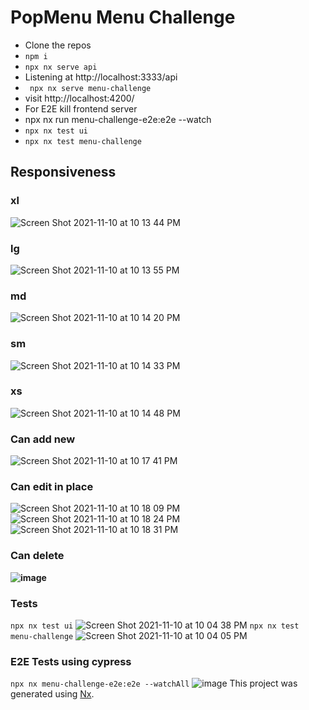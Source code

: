 # PopMenu Menu Challenge
- Clone the repos
- ``` npm i ```
- ``` npx nx serve api ```
- Listening at http://localhost:3333/api
- ``` npx nx serve menu-challenge```
- visit http://localhost:4200/
- For E2E kill frontend server
- npx nx run menu-challenge-e2e:e2e --watch
- ``` npx nx test ui ```
- ``` npx nx test menu-challenge ```

## Responsiveness
### xl
![Screen Shot 2021-11-10 at 10 13 44 PM](https://user-images.githubusercontent.com/6284142/141235901-661953b8-7812-4f5f-9bb4-c1bb7fa07ef9.png)
### lg
![Screen Shot 2021-11-10 at 10 13 55 PM](https://user-images.githubusercontent.com/6284142/141235894-1086b64f-e792-45fc-83ad-99addbb0e1d1.png)
### md
![Screen Shot 2021-11-10 at 10 14 20 PM](https://user-images.githubusercontent.com/6284142/141235893-7d8c0860-3273-4bc1-a500-12f41fcb6c58.png)
### sm
![Screen Shot 2021-11-10 at 10 14 33 PM](https://user-images.githubusercontent.com/6284142/141235891-7e34b2e1-f4be-4f28-b7ee-e05eee26d73b.png)
### xs 
![Screen Shot 2021-11-10 at 10 14 48 PM](https://user-images.githubusercontent.com/6284142/141235889-37baedaa-8a4b-499b-a9ae-dbee38a978a4.png)
### Can add new
![Screen Shot 2021-11-10 at 10 17 41 PM](https://user-images.githubusercontent.com/6284142/141236296-65e7e523-c4ea-4864-9e56-1eb29dac071b.png)
### Can edit in place
![Screen Shot 2021-11-10 at 10 18 09 PM](https://user-images.githubusercontent.com/6284142/141236295-88ba35fd-fdc1-4552-8bc1-58eee513b5d6.png)
![Screen Shot 2021-11-10 at 10 18 24 PM](https://user-images.githubusercontent.com/6284142/141236294-4ed3cf2f-6b5c-45e5-a06b-f41c6da4b87c.png)
![Screen Shot 2021-11-10 at 10 18 31 PM](https://user-images.githubusercontent.com/6284142/141236292-f8c5a140-62cd-4c24-9b32-7d47d9631771.png)
### Can delete
**![image](https://user-images.githubusercontent.com/6284142/141236266-a6920e21-aba1-4458-ac66-de2075ab7780.png)**

### Tests
``` npx nx test ui ```
![Screen Shot 2021-11-10 at 10 04 38 PM](https://user-images.githubusercontent.com/6284142/141235185-56fab330-c0fd-44f0-b93e-1996ff91573d.png)
``` npx nx test menu-challenge ```
![Screen Shot 2021-11-10 at 10 04 05 PM](https://user-images.githubusercontent.com/6284142/141237024-476dca41-446d-4773-89ff-66333d0e8812.png)
### E2E Tests using cypress

``` npx nx menu-challenge-e2e:e2e --watchAll ```
![image](https://user-images.githubusercontent.com/6284142/141234735-4942c9a1-89ab-4046-9198-770b57d925b7.png)
This project was generated using [Nx](https://nx.dev).
